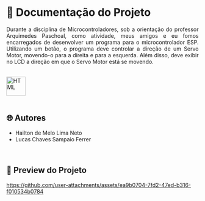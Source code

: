 # 📒 Documentação do Projeto

<p align="justify">
Durante a disciplina de Microcontroladores, sob a orientação do professor Arquimedes Paschoal, como atividade, meus amigos e eu fomos encarregados de desenvolver um programa para o microcontrolador ESP. Utilizando um botão, o programa deve controlar a direção de um Servo Motor, movendo-o para a direita e para a esquerda. Além disso, deve exibir no LCD a direção em que o Servo Motor está se movendo.
</p>

<div style="display: inline_block"><br>
  <img align="center" alt="HTML" heigth="40" width="50" src="https://github.com/user-attachments/assets/83e3b0b8-2229-4fa9-b5f8-69358463fcee">
</div>

<br>

## 🌐 Autores

- Hailton de Melo Lima Neto
- Lucas Chaves Sampaio Ferrer

<br>

## 🔗 Preview do Projeto

<p>
  

https://github.com/user-attachments/assets/ea9b0704-7fd2-47ed-b316-f010534b0784


</p>
